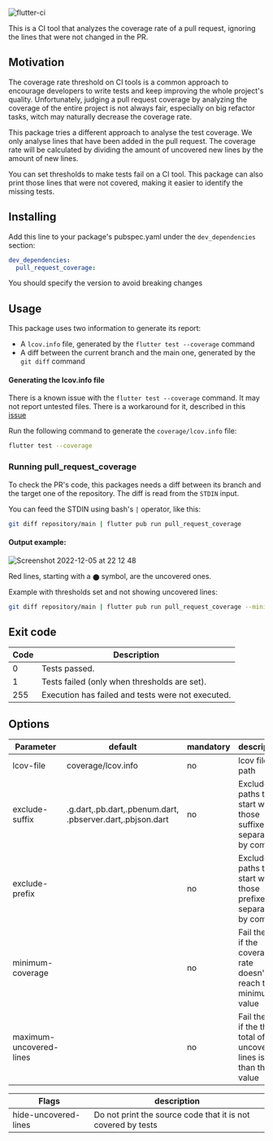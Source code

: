 ![flutter-ci](https://github.com/talesbarreto/pull_request_coverage/actions/workflows/flutter-ci.yml/badge.svg)

This is a CI tool that analyzes the coverage rate of a pull request, ignoring the lines that were not changed in the PR.

## Motivation

The coverage rate threshold on CI tools is a common approach to encourage developers to write tests and keep improving the whole project's quality. Unfortunately, judging a pull request coverage by analyzing the coverage of the entire project is not always fair, especially on big refactor tasks, witch may naturally decrease the coverage rate.

This package tries a different approach to analyse the test coverage. We only analyse lines that have been added in the pull request. The coverage rate will be calculated by dividing the amount of uncovered new lines by the amount of new lines.

You can set thresholds to make tests fail on a CI tool. This package can also print those lines that were not covered, making it easier to identify the missing tests.

## Installing
Add this line to your package's pubspec.yaml under the `dev_dependencies` section:

```yaml
dev_dependencies:
  pull_request_coverage:
```

You should specify the version to avoid breaking changes


## Usage

This package uses two information to generate its report:
- A `lcov.info` file, generated by the `flutter test --coverage` command
- A diff between the current branch and the main one, generated by the `git diff` command

#### Generating the lcov.info file
There is a known issue with the `flutter test --coverage` command. It may not report untested files. There is a workaround for it, described in this [issue](https://github.com/flutter/flutter/issues/27997#issuecomment-1144247839)

Run the following command to generate the `coverage/lcov.info` file:
```bash
flutter test --coverage
```

### Running pull_request_coverage
To check the PR's code, this packages needs a diff between its branch and the target one of the repository. The diff is read from the `STDIN` input.

You can feed the STDIN using bash's `|` operator, like this:
```bash
git diff repository/main | flutter pub run pull_request_coverage
```

#### Output example:
![Screenshot 2022-12-05 at 22 12 48](https://user-images.githubusercontent.com/7644323/205782547-e75af628-4e2b-4b6d-a1fd-625872998caf.png)

Red lines, starting with a `⬤` symbol, are the uncovered ones.

Example with thresholds set and not showing uncovered lines:
```bash
git diff repository/main | flutter pub run pull_request_coverage --minimum-coverage 95 --maximum-uncovered-lines 5 --hide-uncovered-lines
```


## Exit code

| Code | Description                                      |
|------|--------------------------------------------------|
| 0    | Tests passed.                                    |
| 1    | Tests failed (only when thresholds are set).     |
| 255  | Execution has failed and tests were not executed.|

## Options

| Parameter               | default                                                        | mandatory | description                                                               |
|-------------------------|----------------------------------------------------------------|-----------|---------------------------------------------------------------------------|
| lcov-file               | coverage/lcov.info                                             | no        | lcov file path                                                            |
| exclude-suffix          | .g.dart,.pb.dart,.pbenum.dart,<br/>.pbserver.dart,.pbjson.dart | no        | Exclude all paths that start with those suffixes, separated by commas     |
| exclude-prefix          |                                                                | no        | Exclude all paths that start with those prefixes, separated by commas     |
| minimum-coverage        |                                                                | no        | Fail the test if the coverage rate doesn't reach this minimum value       |
| maximum-uncovered-lines |                                                                | no        | Fail the test if the the total of uncovered lines is less than this value |

| Flags                | description                                                  |
|----------------------|--------------------------------------------------------------|
| hide-uncovered-lines | Do not print the source code that it is not covered by tests |
